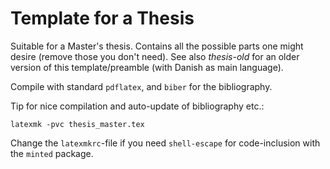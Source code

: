 # Template for a Thesis

Suitable for a Master's thesis. Contains all the possible parts one might desire
(remove those you don't need). See also *thesis-old* for an older version of
this template/preamble (with Danish as main language).

Compile with standard `pdflatex`, and `biber` for the bibliography.

Tip for nice compilation and auto-update of bibliography etc.:
```
latexmk -pvc thesis_master.tex
```

Change the `latexmkrc`-file if you need `shell-escape` for code-inclusion with
the `minted` package.
